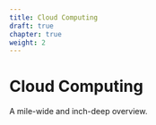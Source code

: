 ```yaml
---
title: Cloud Computing
draft: true
chapter: true
weight: 2
---
```


# Cloud Computing

A mile-wide and inch-deep overview.